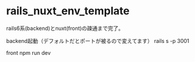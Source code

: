 # rails_nuxt_env_template
rails6系(backend)とnuxt(front)の疎通まで完了。

backend起動（デフォルトだとポートが被るので変えてます）
rails s -p 3001

front
npm run dev
